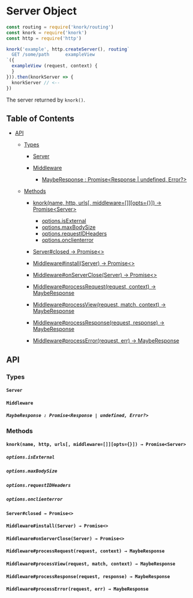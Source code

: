 # Server Object

```javascript
const routing = require('knork/routing')
const knork = require('knork')
const http = require('http')

knork('example', http.createServer(), routing`
  GET /some/path      exampleView
`({
  exampleView (request, context) {
  }
})).then(knorkServer => {
  knorkServer // <--
})
```

The server returned by `knork()`.

## Table of Contents

* [API](#api)
  * [Types](#types)

    * [Server](#server)

    * [Middleware](#middleware)

      * [MaybeResponse : Promise&lt;Response | undefined, Error?>](#mayberesponse--promiseresponse--undefined-error)

  * [Methods](#methods)

    * [knork(name, http, urls\[, middleware=\[\]\]\[opts={}\]) → Promise&lt;Server>](#knorkname-http-urls-middlewareopts--promiseserver)

      * [options.isExternal](#optionsisexternal)
      * [options.maxBodySize](#optionsmaxbodysize)
      * [options.requestIDHeaders](#optionsrequestidheaders)
      * [options.onclienterror](#optionsonclienterror)

    * [Server#closed → Promise&lt;>](#serverclosed--promise)

    * [Middleware#install(Server) → Promise&lt;>](#middlewareinstallserver--promise)

    * [Middleware#onServerClose(Server) → Promise&lt;>](#middlewareonservercloseserver--promise)

    * [Middleware#processRequest(request, context) → MaybeResponse](#middlewareprocessrequestrequest-context--mayberesponse)

    * [Middleware#processView(request, match, context) → MaybeResponse](#middlewareprocessviewrequest-match-context--mayberesponse)

    * [Middleware#processResponse(request, response) → MaybeResponse](#middlewareprocessresponserequest-response--mayberesponse)

    * [Middleware#processError(request, err) → MaybeResponse](#middlewareprocesserrorrequest-err--mayberesponse)

## API

### Types

#### `Server`

#### `Middleware`

##### `MaybeResponse : Promise<Response | undefined, Error?>`

### Methods

#### `knork(name, http, urls[, middleware=[]][opts={}]) → Promise<Server>`

##### `options.isExternal`

##### `options.maxBodySize`

##### `options.requestIDHeaders`

##### `options.onclienterror`

#### `Server#closed → Promise<>`

#### `Middleware#install(Server) → Promise<>`

#### `Middleware#onServerClose(Server) → Promise<>`

#### `Middleware#processRequest(request, context) → MaybeResponse`

#### `Middleware#processView(request, match, context) → MaybeResponse`

#### `Middleware#processResponse(request, response) → MaybeResponse`

#### `Middleware#processError(request, err) → MaybeResponse`
